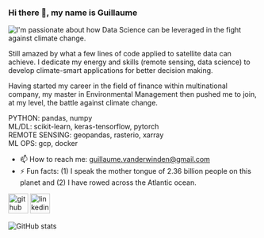 ### Hi there 👋, my name is Guillaume

![I'm passionate about how Data Science can be leveraged in the fight against climate change.](https://www.ceres.org/sites/default/files/2020-11/earth-space-lights-banner.jpg)

Still amazed by what a few lines of code applied to satellite data can achieve. I dedicate my energy and skills (remote sensing, data science) to develop climate-smart applications for better decision making.

Having started my career in the field of finance within multinational company, my master in Environmental Management then pushed me to join, at my level, the battle against climate change. 

PYTHON: pandas, numpy   
ML/DL: scikit-learn, keras-tensorflow, pytorch  
REMOTE SENSING: geopandas, rasterio, xarray  
ML OPS: gcp, docker  

- 📫 How to reach me: guillaume.vanderwinden@gmail.com 
- ⚡ Fun facts: (1) I speak the mother tongue of 2.36 billion people on this planet and (2) I have rowed across the Atlantic ocean. 


[<img src='https://cdn.jsdelivr.net/npm/simple-icons@3.0.1/icons/github.svg' alt='github' height='40'>](https://github.com/GuiVdwinden)  [<img src='https://cdn.jsdelivr.net/npm/simple-icons@3.0.1/icons/linkedin.svg' alt='linkedin' height='40'>](https://www.linkedin.com/in/guillaume-vanderwinden-10172248/)  

![GitHub stats](https://github-readme-stats.vercel.app/api?username=GuiVdwinden&show_icons=true)  

